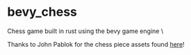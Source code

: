 # bevy_chess
Chess game built in rust using the bevy game engine \

Thanks to John Pablok for the chess piece assets found [here](https://opengameart.org/users/johnpablok)!
